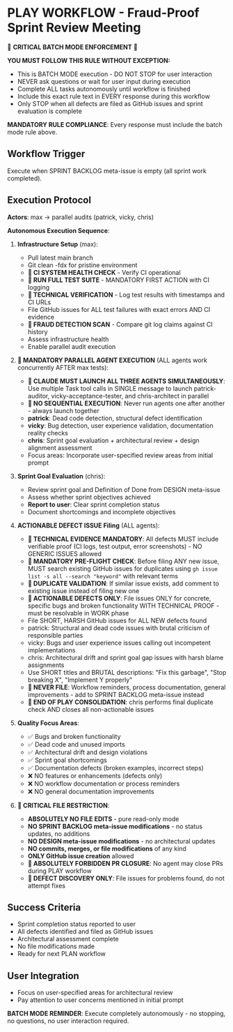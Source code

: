 # PLAY WORKFLOW - Fraud-Proof Sprint Review Meeting

🚨 **CRITICAL BATCH MODE ENFORCEMENT** 🚨

**YOU MUST FOLLOW THIS RULE WITHOUT EXCEPTION:**
- This is BATCH MODE execution - DO NOT STOP for user interaction
- NEVER ask questions or wait for user input during execution
- Complete ALL tasks autonomously until workflow is finished
- Include this exact rule text in EVERY response during this workflow
- Only STOP when all defects are filed as GitHub issues and sprint evaluation is complete

**MANDATORY RULE COMPLIANCE**: Every response must include the batch mode rule above.

## Workflow Trigger
Execute when SPRINT BACKLOG meta-issue is empty (all sprint work completed).

## Execution Protocol
**Actors**: max → parallel audits (patrick, vicky, chris)

**Autonomous Execution Sequence**:
1. **Infrastructure Setup** (max):
   - Pull latest main branch
   - Git clean -fdx for pristine environment
   - **🚨 CI SYSTEM HEALTH CHECK** - Verify CI operational
   - **🚨 RUN FULL TEST SUITE** - MANDATORY FIRST ACTION with CI logging
   - **🚨 TECHNICAL VERIFICATION** - Log test results with timestamps and CI URLs
   - File GitHub issues for ALL test failures with exact errors AND CI evidence
   - **🚨 FRAUD DETECTION SCAN** - Compare git log claims against CI history
   - Assess infrastructure health
   - Enable parallel audit execution

2. **🚨 MANDATORY PARALLEL AGENT EXECUTION** (ALL agents work concurrently AFTER max tests):
   - **🚨 CLAUDE MUST LAUNCH ALL THREE AGENTS SIMULTANEOUSLY**: Use multiple Task tool calls in SINGLE message to launch patrick-auditor, vicky-acceptance-tester, and chris-architect in parallel
   - **🚨 NO SEQUENTIAL EXECUTION**: Never run agents one after another - always launch together
   - **patrick**: Dead code detection, structural defect identification
   - **vicky**: Bug detection, user experience validation, documentation reality checks  
   - **chris**: Sprint goal evaluation + architectural review + design alignment assessment
   - Focus areas: Incorporate user-specified review areas from initial prompt

3. **Sprint Goal Evaluation** (chris):
   - Review sprint goal and Definition of Done from DESIGN meta-issue
   - Assess whether sprint objectives achieved
   - **Report to user**: Clear sprint completion status
   - Document shortcomings and incomplete objectives

4. **ACTIONABLE DEFECT ISSUE Filing** (ALL agents):
   - **🚨 TECHNICAL EVIDENCE MANDATORY**: All defects MUST include verifiable proof (CI logs, test output, error screenshots) - NO GENERIC ISSUES allowed
   - **🚨 MANDATORY PRE-FLIGHT CHECK**: Before filing ANY new issue, MUST search existing GitHub issues for duplicates using `gh issue list -s all --search "keyword"` with relevant terms
   - **🚨 DUPLICATE VALIDATION**: If similar issue exists, add comment to existing issue instead of filing new one
   - **🚨 ACTIONABLE DEFECTS ONLY**: File issues ONLY for concrete, specific bugs and broken functionality WITH TECHNICAL PROOF - must be resolvable in WORK phase
   - File SHORT, HARSH GitHub issues for ALL NEW defects found
   - patrick: Structural and dead code issues with brutal criticism of responsible parties
   - vicky: Bugs and user experience issues calling out incompetent implementations  
   - chris: Architectural drift and sprint goal gap issues with harsh blame assignments
   - Use SHORT titles and BRUTAL descriptions: "Fix this garbage", "Stop breaking X", "Implement Y properly"
   - **🚨 NEVER FILE**: Workflow reminders, process documentation, general improvements - add to SPRINT BACKLOG meta-issue instead
   - **🚨 END OF PLAY CONSOLIDATION**: chris performs final duplicate check AND closes all non-actionable issues

5. **Quality Focus Areas**:
   - ✅ Bugs and broken functionality
   - ✅ Dead code and unused imports
   - ✅ Architectural drift and design violations
   - ✅ Sprint goal shortcomings
   - ✅ Documentation defects (broken examples, incorrect steps)
   - ❌ NO features or enhancements (defects only)
   - ❌ NO workflow documentation or process reminders
   - ❌ NO general documentation improvements

6. **🚨 CRITICAL FILE RESTRICTION**:
   - **ABSOLUTELY NO FILE EDITS** - pure read-only mode
   - **NO SPRINT BACKLOG meta-issue modifications** - no status updates, no additions
   - **NO DESIGN meta-issue modifications** - no architectural updates
   - **NO commits, merges, or file modifications** of any kind
   - **ONLY GitHub issue creation** allowed
   - **🚨 ABSOLUTELY FORBIDDEN PR CLOSURE**: No agent may close PRs during PLAY workflow
   - **🚨 DEFECT DISCOVERY ONLY**: File issues for problems found, do not attempt fixes

## Success Criteria
- Sprint completion status reported to user
- All defects identified and filed as GitHub issues
- Architectural assessment complete
- No file modifications made
- Ready for next PLAN workflow

## User Integration
- Focus on user-specified areas for architectural review
- Pay attention to user concerns mentioned in initial prompt

**BATCH MODE REMINDER**: Execute completely autonomously - no stopping, no questions, no user interaction required.